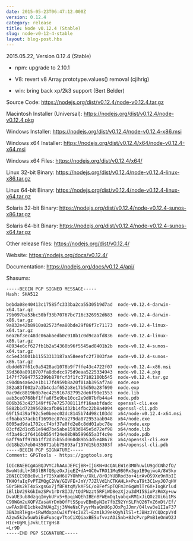 ```yaml
---
date: 2015-05-23T06:47:12.000Z
version: 0.12.4
category: release
title: Node v0.12.4 (Stable)
slug: node-v0-12-4-stable
layout: blog-post.hbs
---
```


2015.05.22, Version 0.12.4 (Stable)

* npm: upgrade to 2.10.1

* V8: revert v8 Array.prototype.values() removal (cjihrig)

* win: bring back xp/2k3 support (Bert Belder)

Source Code: https://nodejs.org/dist/v0.12.4/node-v0.12.4.tar.gz

Macintosh Installer (Universal): https://nodejs.org/dist/v0.12.4/node-v0.12.4.pkg

Windows Installer: https://nodejs.org/dist/v0.12.4/node-v0.12.4-x86.msi

Windows x64 Installer: https://nodejs.org/dist/v0.12.4/x64/node-v0.12.4-x64.msi

Windows x64 Files: https://nodejs.org/dist/v0.12.4/x64/

Linux 32-bit Binary: https://nodejs.org/dist/v0.12.4/node-v0.12.4-linux-x86.tar.gz

Linux 64-bit Binary: https://nodejs.org/dist/v0.12.4/node-v0.12.4-linux-x64.tar.gz

Solaris 32-bit Binary: https://nodejs.org/dist/v0.12.4/node-v0.12.4-sunos-x86.tar.gz

Solaris 64-bit Binary: https://nodejs.org/dist/v0.12.4/node-v0.12.4-sunos-x64.tar.gz

Other release files: https://nodejs.org/dist/v0.12.4/

Website: https://nodejs.org/docs/v0.12.4/

Documentation: https://nodejs.org/docs/v0.12.4/api/

Shasums:

```
-----BEGIN PGP SIGNED MESSAGE-----
Hash: SHA512

bebda08e40413c17585fc333ba2ca55305b9d7ad  node-v0.12.4-darwin-x64.tar.gz
79b097ba53bc50bf33b70767bc716c326952d683  node-v0.12.4-darwin-x86.tar.gz
9a832e42b8910a02573fea80bde29f86f7c71173  node-v0.12.4-linux-x64.tar.gz
6ea26f3ec48dc06abaedb0c918b1c0d9caafd836  node-v0.12.4-linux-x86.tar.gz
48934e6cf627fb1b2a54360b96f5545ad8401b2b  node-v0.12.4-sunos-x64.tar.gz
4c5e434001b11553313187aa58eeafc2f7003fae  node-v0.12.4-sunos-x86.tar.gz
dbddd67f61c0a5428ad1078b9f7ffe43c4722f07  node-v0.12.4-x86.msi
39d360a8910707fa8dbdcc975d9eaa5225334943  node-v0.12.4.pkg
147ff79947752399b870fcf3f1fc37102100b545  node-v0.12.4.tar.gz
c90d0a4a6e2e1b117f4959b8a20f01ab395af7a0  node.exe
382a83f002a7a3b4cdaf652b8e17b5d50a28f690  node.exp
0ac9dc8819b0b7ec4259167827952de6f99e1553  node.lib
aab3ce0768bf1ffa6f5e9be10cc2e9d07bfb44a4  node.pdb
806b363c427149ff67e725708111ff16aabfdadc  openssl-cli.exe
5882b1d72395628cafb061d32b14fbc22b8a4094  openssl-cli.pdb
69f15439af92c5e0beec02dc8145b74d98c103dd  x64/node-v0.12.4-x64.msi
cf6aba37acb1f1699ec87ea279da872953aab948  x64/node.exe
8005ad9da1702cc74bf37a0fd2e8c8dd01abc78e  x64/node.exp
83cfd2d1cd51e94d7be5abe1593d845e5d72ef98  x64/node.lib
4f3a46c2f6416b0554f24e08b9b599655a3f4c9e  x64/node.pdb
6aff9aff978b1ff2d35b55d060d89b53d5e48678  x64/openssl-cli.exe
dd18b2b7eb0435071abb75893af197d15b33303f  x64/openssl-cli.pdb
-----BEGIN PGP SIGNATURE-----
Comment: GPGTools - https://gpgtools.org

iQIcBAEBCgAGBQJVYCJhAAoJEFCjBR+IjGKN+UcQALEW1e3M0huwiU9gdCNhzfO/
BwoWtdLl+303lBRfQBpzOxJjqEZ+dA+GC0wTRO11Mq9B0Rx3gp1B9gjwoA/8W3ky
2BNICC9BBc8vL1r7I5XaH6U7YOhMru/XkL/8rOJYUBRod3o+4irAvOS9Xe9nRbII
TKHOfaIqFvPTZMQgC2VW/GIVFE+JmY/7JZlVd1hCTKAHLk+PcaT9t3C1wyJO7qHV
S0r5Hs2kT4xSxgsGx7jfBFAtqM/kXF5C/oBFefSpTQFm3n6qWmlTr6X+IogKrlud
iBl1bV29kGkImzSPv1rDr8IJ3/tQdPNzzt5RFiWD8ezXjzu3dMI5SioPzRmXy+uw
DvaUE3ub8dzgqImybUFx5+BpqiWQEhIBEnBFWEmDq1yabqxRM1xJiQOz2Ui6i1Ms
C90WGm2uXQFVZasaVrDnbQfFtSSpuvEBmByNIe7fbZ92YnSLFhQ26TvZ6xDt/Ef/
uwFAx8HE1cbke2hUAgZjj3NWeNsCFyyrMsaQnU6pJOxPgJJmr/04lvw3e1IIaF37
3BN3sRlHgs+iRwMdxpaCwJKfY4cIVZl+Ezm1kJ9ekQyhIlSl+tJBHzJYCQDcpVYd
A2zw5k2w5uWbiEuFuacgvTtoCiXQiaxBESufvvzAOiSnb+8JcPvrpPmB1eOnWO2J
H1c+UgMLjJvkLtI7gHs8
=Lr9D
-----END PGP SIGNATURE-----
```
